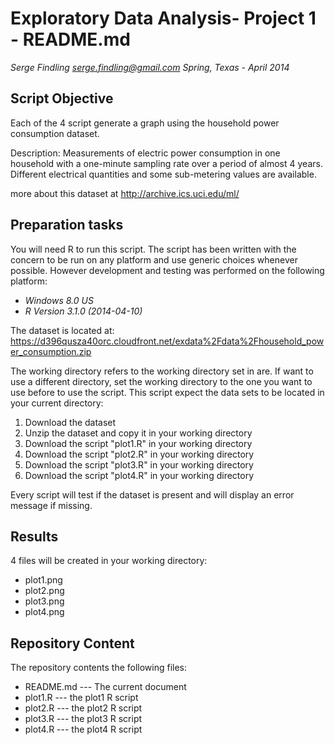 Exploratory Data Analysis- Project 1 - README.md
========================================================
*Serge Findling*
*serge.findling@gmail.com*
*Spring, Texas - April 2014*

Script Objective
-----------------
Each of the 4 script generate a graph using the household power consumption dataset.

Description: Measurements of electric power consumption in one household with a one-minute sampling rate over a period of almost 4 years. Different electrical quantities and some sub-metering values are available.

more about this dataset at http://archive.ics.uci.edu/ml/


Preparation tasks
-----------------
You will need R to run this script. The script has been written with the concern to be run on any platform and use generic choices whenever possible. However development and testing was performed on the following platform:

* *Windows 8.0 US*
* *R Version 3.1.0 (2014-04-10)*

 The dataset is located at:
 https://d396qusza40orc.cloudfront.net/exdata%2Fdata%2Fhousehold_power_consumption.zip
    
The working directory refers to the working directory set in are. If want to use a different directory, set the working directory to the one you want to use before to use the script. This script expect the data sets to be located in your current directory:
1. Download the dataset
2. Unzip the dataset and copy it in your working directory
3. Download the script  "plot1.R" in your working directory
4. Download the script  "plot2.R" in your working directory
5. Download the script  "plot3.R" in your working directory
6. Download the script  "plot4.R" in your working directory

Every script will test if the dataset is present and will display an error message if missing.


Results
-------
4 files will be created in your working directory:

* plot1.png
* plot2.png
* plot3.png
* plot4.png

Repository Content
------------------
The repository contents the following files:
* README.md         --- The current document
* plot1.R           --- the plot1 R script
* plot2.R           --- the plot2 R script
* plot3.R           --- the plot3 R script
* plot4.R           --- the plot4 R script



